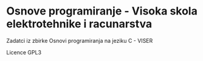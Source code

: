 # Osnove programiranje - Visoka skola elektrotehnike i racunarstva


Zadatci iz zbirke Osnovi programiranja na jeziku C - VISER


Licence GPL3
